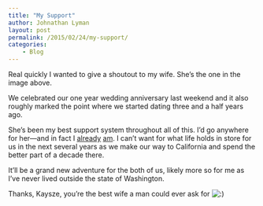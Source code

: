 ```yaml
---
title: "My Support"
author: Johnathan Lyman
layout: post
permalink: /2015/02/24/my-support/
categories:
    - Blog
---
```


Real quickly I wanted to give a shoutout to my wife. She’s the one in the image above.

We celebrated our one year wedding anniversary last weekend and it also roughly marked the point where we started dating three and a half years ago.

She’s been my best support system throughout all of this. I’d go anywhere for her—and in fact I [already](http://johnathanlyman.com/p/scared-to-act) [am](http://johnathanlyman.com/p/be-ready). I can’t want for what life holds in store for us in the next several years as we make our way to California and spend the better part of a decade there.

It’ll be a grand new adventure for the both of us, likely more so for me as I’ve never lived outside the state of Washington.

Thanks, Kaysze, you’re the best wife a man could ever ask for ![:)](https://johnathanlyman.com/wp-includes/images/smilies/simple-smile.png)

